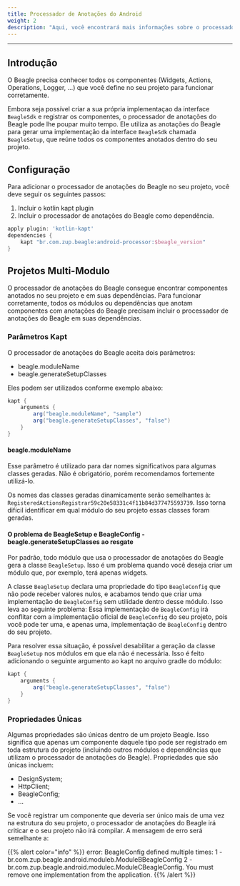 ```yaml
---
title: Processador de Anotações do Android
weight: 2
description: "Aqui, você encontrará mais informações sobre o processador de anotações do Beagle."
---
```


---
## **Introdução**

O Beagle precisa conhecer todos os componentes (Widgets, Actions, Operations, Logger, …) que você define no seu projeto para funcionar corretamente.

Embora seja possível criar a sua própria implementaçao da interface `BeagleSdk` e registrar os componentes, o processador de anotações do Beagle pode lhe poupar muito tempo. Ele utiliza as anotações do Beagle para gerar uma implementação da interface `BeagleSdk` chamada `BeagleSetup`, que reúne todos os componentes anotados dentro do seu projeto.

## Configuração

Para adicionar o processador de anotações do Beagle no seu projeto, você deve seguir os seguintes passos:

1. Incluir o kotlin kapt plugin
1. Incluir o processador de anotações do Beagle como dependência.

```groovy
apply plugin: 'kotlin-kapt'
dependencies {
    kapt "br.com.zup.beagle:android-processor:$beagle_version"
}
```

## Projetos Multi-Modulo

O processador de anotações do Beagle consegue encontrar componentes anotados no seu projeto e em suas dependências. Para funcionar corretamente, todos os módulos ou dependências que anotam componentes com anotações do Beagle precisam incluir o processador de anotações do Beagle em suas dependências.

### Parâmetros Kapt

O processador de anotações do Beagle aceita dois parâmetros:
* beagle.moduleName
* beagle.generateSetupClasses

Eles podem ser utilizados conforme exemplo abaixo:
```groovy
kapt {
    arguments {
        arg("beagle.moduleName", "sample")
        arg("beagle.generateSetupClasses", "false")
    }
}
```

#### beagle.moduleName

Esse parâmetro é utilizado para dar nomes significativos para algumas classes geradas. Não é obrigatório, porém recomendamos fortemente utilizá-lo.

Os nomes das classes geradas dinamicamente serão semelhantes à: `RegisteredActionsRegistrar59c20e58331c4f11b84d377475593739`. Isso torna difícil identificar em qual módulo do seu projeto essas classes foram geradas.

#### O problema de BeagleSetup e BeagleConfig - beagle.generateSetupClasses ao resgate

Por padrão, todo módulo que usa o processador de anotações do Beagle gera a classe `BeagleSetup`. Isso é um problema quando você deseja criar um módulo que, por exemplo, terá apenas widgets.

A classe `BeagleSetup` declara uma propriedade do tipo `BeagleConfig` que não pode receber valores nulos, e acabamos tendo que criar uma implementação de `BeagleConfig` sem utilidade dentro desse módulo. Isso leva ao seguinte problema: Essa implementação de `BeagleConfig` irá conflitar com a implementação oficial de `BeagleConfig` do seu projeto, pois você pode ter uma, e apenas uma, implementação de `BeagleConfig` dentro do seu projeto. 

Para resolver essa situação, é possível desabilitar a geração da classe `BeagleSetup` nos módulos em que ela não é necessária. Isso é feito adicionando o seguinte argumento ao kapt no arquivo gradle do módulo:
```groovy
kapt {
    arguments {
        arg("beagle.generateSetupClasses", "false")
    }
}
```

### Propriedades Únicas

Algumas propriedades são únicas dentro de um projeto Beagle. Isso significa que apenas um componente daquele tipo pode ser registrado em toda estrutura do projeto (incluindo outros módulos e dependências que utilizam o processador de anotações do Beagle). Propriedades que são únicas incluem:
* DesignSystem;
* HttpClient;
* BeagleConfig;
* …

Se você registrar um componente que deveria ser único mais de uma vez na estrutura do seu projeto, o processador de anotações do Beagle irá criticar e o seu projeto não irá compilar. A mensagem de erro será semelhante a:

{{% alert color="info" %}}
error: BeagleConfig defined multiple times: 1 - br.com.zup.beagle.android.moduleb.ModuleBBeagleConfig 2 - br.com.zup.beagle.android.modulec.ModuleCBeagleConfig. You must remove one implementation from the application.
{{% /alert %}}